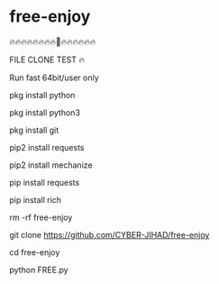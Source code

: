 # free-enjoy

🔥🔥🔥🔥🔥🔥🔥🔥🐸🔥🔥🔥🔥🔥🔥


FILE CLONE TEST 🔥

Run fast 64bit/user only

pkg install python

pkg install python3

pkg install git

pip2 install requests

pip2 install mechanize

pip install requests

pip install rich

rm -rf free-enjoy

git clone https://github.com/CYBER-JIHAD/free-enjoy

cd free-enjoy

python FREE.py





